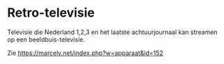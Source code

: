# Retro-televisie
Televisie die Nederland 1,2,3 en het laatste achtuurjournaal kan streamen op een beeldbuis-televisie.

Zie https://marcelv.net/index.php?w=apparaat&id=152

